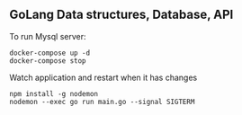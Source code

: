 ## GoLang Data structures, Database, API


To run Mysql server:
```
docker-compose up -d
docker-compose stop
```

Watch application and restart when it has changes
```
npm install -g nodemon
nodemon --exec go run main.go --signal SIGTERM
```